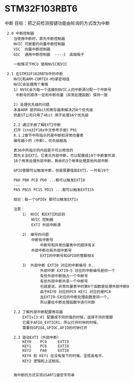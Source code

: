 # STM32F103RBT6
中断 
	 目标：把之前检测按键功能由轮询的方式改为中断
	 
	 2.0 中断控制器
	 	当使用中断时，首先中断控制器
	 	NVIC 可嵌套的向量中断控制器
	 	VIC  向量中断控制器
	 	GIC  通用中断控制器  ----》 高端板子
	 	
	 	一般情况下MCU 使用NVIC和VIC
	 	
	 2.1 在STM32F102RBT6中的中断
	 	NVIC和ARM-CORTEX-M3紧密相连
	 	NVIC会处理两个事情
	 	1) NVIC会为每一个连接到NVIC上的中断源分配一个中断号
	 	 中断号的顺序一定和中断向量（异常处理函数）保持一致
	 	 
	 	2) 处理优先级的问题
	 	本身ARM 提供8bit的寄存器来解决256个优先级
	 	但是ST公司只用了4bit 用于处理16个优先级
	 	
	 	2.2 通过手册了解EXTI中断
	 	打开《stm32f10x中文参考手册》P91
	 	8.1.2章节中所指示的是中断和异常向量表
	 	编号越小的（中断），优先级越高
	 	
	 	表36中所指示的内容是不可以修改的
	 	首先关注EXTI，它表示外部中断，可以配置成19个中断事件源
	 	16个用来处理外部中断，剩余的3个用来处理其他外部中断
	 	
	 	GPIO管脚可以触发中断，但是需要借助EXTI，一共有19个
	 	
	 	PA0 PB0 PC0 PD0 ...都可以触发EXTI0
	 	...
	 	PA5 PB15 PC15 PD15 ...都可以触发EXTI15
	 	
	 	结论：每一个GPIOx 都可以触发EXTIx
	 	
	 	注意： 
	 		1） NVIC 和EXTI的区别
	 			NVIC 控制器
	 			EXTI 外部中断源
	 			
	 		2） 编号的问题
	 			中断有中断号
	 				中断号和异常向量表中的顺序有关
	 			外部中断也有外部中断号
	 				EXTI的中断号和GPIO的管脚相关
	 				
	 		3） 外部中断 EXTI0 对应的中断编号 0..
	 				外部中断 EXTI9~5 对应的中断编号是同一个
	 				有些外部中断独占一个中断号
	 				有些外部中断共享一个中断号
	 				也就是说，异常向量表中的第6个函数是处理外部中断0
	 				由于KEY0 对应的PC9 KEY1 对应的是PC8
	 				且EXTI9~5对应的中断处理函数是同一个，
	 				所以要在中断处理函数中进行判断
	 				
	 	2.2 了解外部中断配置寄存器
	 		EXTIx[3:0] 配置成不同的值的时候，选择不同的管脚
	 		它属于AFIO_EXTICR1，所以打开时钟的时候，
	 		需要将GPIOA,GPIOC,AFIO的时钟打开
	 		
	 	2.3 驱动EXTI（外部中断）
	 		KEY0    PC9     EXTI9
	 		KEY1    PC8     EXTI8
	 		KEY2    PA0     EXTI0
	 		KEY0 和 KEY1 在没有按下的时候，呈现高电平。
	 		KEY2 逻辑和上述相反。
	 		
	 	
	 	用中断的方式实现USART1接受字符串
	 	

